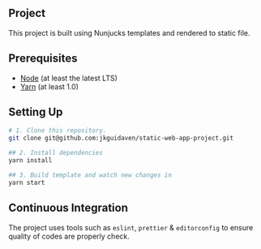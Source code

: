 ## Project

This project is built using Nunjucks templates and rendered to static file.

## Prerequisites

- [Node](https://nodejs.org/en/) (at least the latest LTS)
- [Yarn](https://yarnpkg.com/lang/en/docs/install/) (at least 1.0)

## Setting Up

```bash
# 1. Clone this repository.
git clone git@github.com:jkguidaven/static-web-app-project.git

## 2. Install dependencies
yarn install

## 3. Build template and watch new changes in
yarn start
```

## Continuous Integration

The project uses tools such as `eslint`, `prettier` & `editorconfig` to ensure quality of
codes are properly check.
